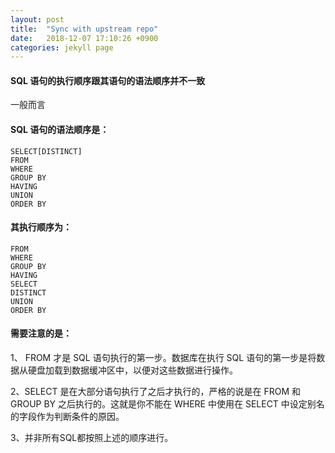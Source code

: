 ```yaml
---
layout: post
title:  "Sync with upstream repo"
date:   2018-12-07 17:10:26 +0900
categories: jekyll page
---
```

#### SQL 语句的执行顺序跟其语句的语法顺序并不一致

一般而言

#### SQL 语句的语法顺序是：
~~~~
SELECT[DISTINCT]
FROM
WHERE
GROUP BY
HAVING
UNION
ORDER BY
~~~~
#### 其执行顺序为：
~~~~
FROM
WHERE
GROUP BY
HAVING
SELECT
DISTINCT
UNION
ORDER BY
~~~~
#### 需要注意的是：

1、 FROM 才是 SQL 语句执行的第一步。数据库在执行 SQL 语句的第一步是将数据从硬盘加载到数据缓冲区中，以便对这些数据进行操作。

2、SELECT 是在大部分语句执行了之后才执行的，严格的说是在 FROM 和 GROUP BY 之后执行的。这就是你不能在 WHERE 中使用在 SELECT 中设定别名的字段作为判断条件的原因。

3、并非所有SQL都按照上述的顺序进行。